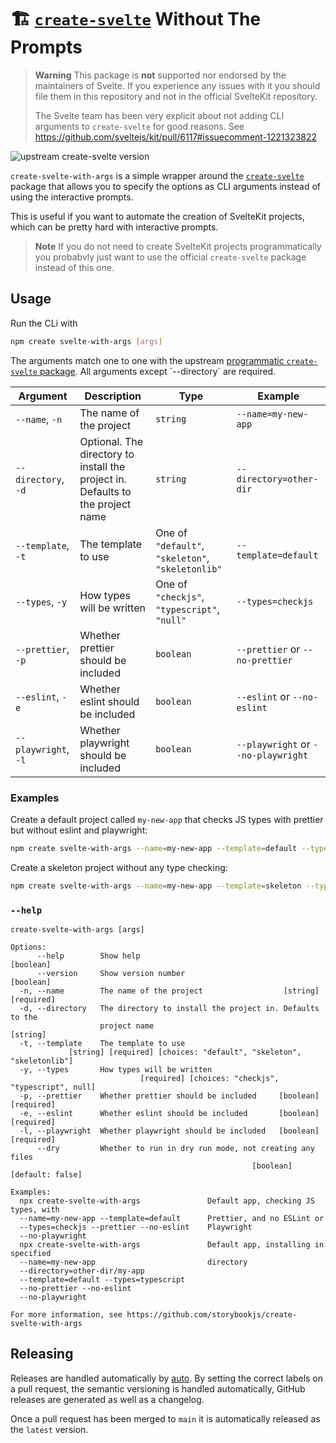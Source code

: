 # 🏗 [`create-svelte`](https://github.com/sveltejs/kit/tree/master/packages/create-svelte) Without The Prompts

> **Warning**
> This package is **not** supported nor endorsed by the maintainers of Svelte.
> If you experience any issues with it you should file them in this repository and not in the official SvelteKit repository.
>
> The Svelte team has been very explicit about not adding CLI arguments to `create-svelte` for good reasons.
> See https://github.com/sveltejs/kit/pull/6117#issuecomment-1221323822

![upstream create-svelte version](https://img.shields.io/badge/upstream_create--svelte-2.0.0--next.180-brightgreen)

`create-svelte-with-args` is a simple wrapper around the [`create-svelte`](https://github.com/sveltejs/kit/tree/master/packages/create-svelte) package that allows you to specify the options as CLI arguments instead of using the interactive prompts.

This is useful if you want to automate the creation of SvelteKit projects, which can be pretty hard with interactive prompts.

> **Note**
> If you do not need to create SvelteKit projects programmatically you probabvly just want to use the official `create-svelte` package instead of this one.

## Usage

Run the CLi with

```bash
npm create svelte-with-args [args]
```

The arguments match one to one with the upstream [programmatic `create-svelte` package](https://github.com/sveltejs/kit/tree/master/packages/create-svelte#api). All arguments except `--directory´ are required.

| **Argument**         | **Description**                                                                 | **Type**                                          | **Example**                         |
| -------------------- | ------------------------------------------------------------------------------- | ------------------------------------------------- | ----------------------------------- |
| `--name`, `-n`       | The name of the project                                                         | `string`                                          | `--name=my-new-app`                 |
| `--directory`, `-d`  | Optional. The directory to install the project in. Defaults to the project name | `string`                                          | `--directory=other-dir`             |
| `--template`, `-t`   | The template to use                                                             | One of `"default"`, `"skeleton"`, `"skeletonlib"` | `--template=default`                |
| `--types`, `-y`      | How types will be written                                                       | One of `"checkjs"`, `"typescript"`, `"null"`      | `--types=checkjs`                   |
| `--prettier`, `-p`   | Whether prettier should be included                                             | `boolean`                                         | `--prettier` or `--no-prettier`     |
| `--eslint`, `-e`     | Whether eslint should be included                                               | `boolean`                                         | `--eslint` or `--no-eslint`         |
| `--playwright`, `-l` | Whether playwright should be included                                           | `boolean`                                         | `--playwright` or `--no-playwright` |

### Examples

Create a default project called `my-new-app` that checks JS types with prettier but without eslint and playwright:

```bash
npm create svelte-with-args --name=my-new-app --template=default --types=checkjs --prettier --no-eslint --no-playwright
```

Create a skeleton project without any type checking:

```bash
npm create svelte-with-args --name=my-new-app --template=skeleton --types=null --no-prettier --no-eslint --no-playwright
```

### `--help`

```
create-svelte-with-args [args]

Options:
      --help        Show help                                          [boolean]
      --version     Show version number                                [boolean]
  -n, --name        The name of the project                  [string] [required]
  -d, --directory   The directory to install the project in. Defaults to the
                    project name                                        [string]
  -t, --template    The template to use
             [string] [required] [choices: "default", "skeleton", "skeletonlib"]
  -y, --types       How types will be written
                             [required] [choices: "checkjs", "typescript", null]
  -p, --prettier    Whether prettier should be included     [boolean] [required]
  -e, --eslint      Whether eslint should be included       [boolean] [required]
  -l, --playwright  Whether playwright should be included   [boolean] [required]
      --dry         Whether to run in dry run mode, not creating any files
                                                      [boolean] [default: false]

Examples:
  npx create-svelte-with-args               Default app, checking JS types, with
  --name=my-new-app --template=default      Prettier, and no ESLint or
  --types=checkjs --prettier --no-eslint    Playwright
  --no-playwright
  npx create-svelte-with-args               Default app, installing in specified
  --name=my-new-app                         directory
  --directory=other-dir/my-app
  --template=default --types=typescript
  --no-prettier --no-eslint
  --no-playwright

For more information, see https://github.com/storybookjs/create-svelte-with-args
```

## Releasing

Releases are handled automatically by [auto](https://github.com/intuit/auto). By setting the correct labels on a pull request, the semantic versioning is handled automatically, GitHub releases are generated as well as a changelog.

Once a pull request has been merged to `main` it is automatically released as the `latest` version.
